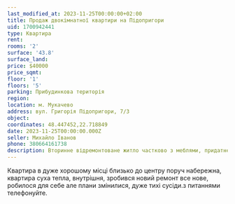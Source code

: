 ```yaml
---
last_modified_at: 2023-11-25T00:00:00+02:00
title: Продаж двокімнатної квартири на Підопригори
uid: 1700942441
type: Квартира
rent:
rooms: '2'
surface: '43.8'
surface_land:
price: $40000
price_sqmt:
floor: '1'
floors: '5'
parking: Прибудинкова територія
region:
location: м. Мукачево
address: вул. Григорія Підопригори, 7/3
object:
coordinates: 48.447452,22.718849
date: 2023-11-25T00:00:00.000Z
seller: Михайло Іванов
phone: 380664161738
description: Вторинне відремонтоване житло частково з меблями, придатне для проживання
---
```


Квартира в дуже хорошому місці близько до центру поруч набережна, квартира суха тепла, внутрішня, зробився новий ремонт все нове, робилося для себе але плани змінилися, дуже тихі сусіди.з питаннями телефонуйте.

